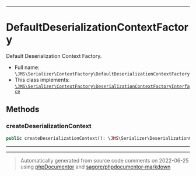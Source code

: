 ***

# DefaultDeserializationContextFactory

Default Deserialization Context Factory.



* Full name: `\JMS\Serializer\ContextFactory\DefaultDeserializationContextFactory`
* This class implements:
[`\JMS\Serializer\ContextFactory\DeserializationContextFactoryInterface`](./DeserializationContextFactoryInterface.md)




## Methods


### createDeserializationContext



```php
public createDeserializationContext(): \JMS\Serializer\DeserializationContext
```











***


***
> Automatically generated from source code comments on 2022-06-25 using [phpDocumentor](http://www.phpdoc.org/) and [saggre/phpdocumentor-markdown](https://github.com/Saggre/phpDocumentor-markdown)

